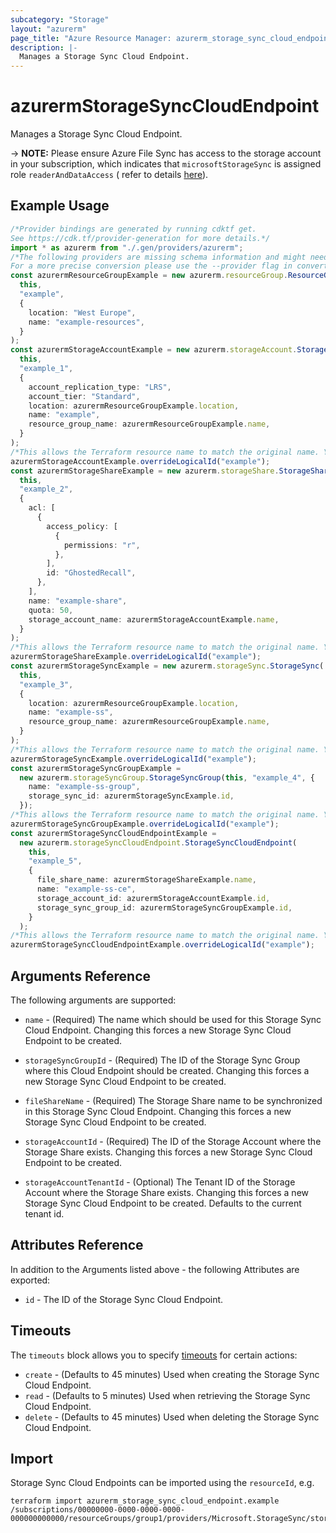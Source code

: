 ```yaml
---
subcategory: "Storage"
layout: "azurerm"
page_title: "Azure Resource Manager: azurerm_storage_sync_cloud_endpoint"
description: |-
  Manages a Storage Sync Cloud Endpoint.
---
```


# azurermStorageSyncCloudEndpoint

Manages a Storage Sync Cloud Endpoint.

\-> **NOTE:** Please ensure Azure File Sync has access to the storage account in your subscription, which indicates that `microsoftStorageSync` is assigned role `readerAndDataAccess` ( refer to details [here](https://docs.microsoft.com/azure/storage/files/storage-sync-files-troubleshoot?tabs=portal1%2Cazure-portal#common-troubleshooting-steps)).

## Example Usage

```typescript
/*Provider bindings are generated by running cdktf get.
See https://cdk.tf/provider-generation for more details.*/
import * as azurerm from "./.gen/providers/azurerm";
/*The following providers are missing schema information and might need manual adjustments to synthesize correctly: azurerm.
For a more precise conversion please use the --provider flag in convert.*/
const azurermResourceGroupExample = new azurerm.resourceGroup.ResourceGroup(
  this,
  "example",
  {
    location: "West Europe",
    name: "example-resources",
  }
);
const azurermStorageAccountExample = new azurerm.storageAccount.StorageAccount(
  this,
  "example_1",
  {
    account_replication_type: "LRS",
    account_tier: "Standard",
    location: azurermResourceGroupExample.location,
    name: "example",
    resource_group_name: azurermResourceGroupExample.name,
  }
);
/*This allows the Terraform resource name to match the original name. You can remove the call if you don't need them to match.*/
azurermStorageAccountExample.overrideLogicalId("example");
const azurermStorageShareExample = new azurerm.storageShare.StorageShare(
  this,
  "example_2",
  {
    acl: [
      {
        access_policy: [
          {
            permissions: "r",
          },
        ],
        id: "GhostedRecall",
      },
    ],
    name: "example-share",
    quota: 50,
    storage_account_name: azurermStorageAccountExample.name,
  }
);
/*This allows the Terraform resource name to match the original name. You can remove the call if you don't need them to match.*/
azurermStorageShareExample.overrideLogicalId("example");
const azurermStorageSyncExample = new azurerm.storageSync.StorageSync(
  this,
  "example_3",
  {
    location: azurermResourceGroupExample.location,
    name: "example-ss",
    resource_group_name: azurermResourceGroupExample.name,
  }
);
/*This allows the Terraform resource name to match the original name. You can remove the call if you don't need them to match.*/
azurermStorageSyncExample.overrideLogicalId("example");
const azurermStorageSyncGroupExample =
  new azurerm.storageSyncGroup.StorageSyncGroup(this, "example_4", {
    name: "example-ss-group",
    storage_sync_id: azurermStorageSyncExample.id,
  });
/*This allows the Terraform resource name to match the original name. You can remove the call if you don't need them to match.*/
azurermStorageSyncGroupExample.overrideLogicalId("example");
const azurermStorageSyncCloudEndpointExample =
  new azurerm.storageSyncCloudEndpoint.StorageSyncCloudEndpoint(
    this,
    "example_5",
    {
      file_share_name: azurermStorageShareExample.name,
      name: "example-ss-ce",
      storage_account_id: azurermStorageAccountExample.id,
      storage_sync_group_id: azurermStorageSyncGroupExample.id,
    }
  );
/*This allows the Terraform resource name to match the original name. You can remove the call if you don't need them to match.*/
azurermStorageSyncCloudEndpointExample.overrideLogicalId("example");

```

## Arguments Reference

The following arguments are supported:

*   `name` - (Required) The name which should be used for this Storage Sync Cloud Endpoint. Changing this forces a new Storage Sync Cloud Endpoint to be created.

*   `storageSyncGroupId` - (Required) The ID of the Storage Sync Group where this Cloud Endpoint should be created. Changing this forces a new Storage Sync Cloud Endpoint to be created.

*   `fileShareName` - (Required) The Storage Share name to be synchronized in this Storage Sync Cloud Endpoint. Changing this forces a new Storage Sync Cloud Endpoint to be created.

*   `storageAccountId` - (Required) The ID of the Storage Account where the Storage Share exists. Changing this forces a new Storage Sync Cloud Endpoint to be created.

*   `storageAccountTenantId` - (Optional) The Tenant ID of the Storage Account where the Storage Share exists. Changing this forces a new Storage Sync Cloud Endpoint to be created. Defaults to the current tenant id.

## Attributes Reference

In addition to the Arguments listed above - the following Attributes are exported:

* `id` - The ID of the Storage Sync Cloud Endpoint.

## Timeouts

The `timeouts` block allows you to specify [timeouts](https://www.terraform.io/language/resources/syntax#operation-timeouts) for certain actions:

* `create` - (Defaults to 45 minutes) Used when creating the Storage Sync Cloud Endpoint.
* `read` - (Defaults to 5 minutes) Used when retrieving the Storage Sync Cloud Endpoint.
* `delete` - (Defaults to 45 minutes) Used when deleting the Storage Sync Cloud Endpoint.

## Import

Storage Sync Cloud Endpoints can be imported using the `resourceId`, e.g.

```console
terraform import azurerm_storage_sync_cloud_endpoint.example /subscriptions/00000000-0000-0000-0000-000000000000/resourceGroups/group1/providers/Microsoft.StorageSync/storageSyncServices/sync1/syncGroups/syncgroup1/cloudEndpoints/cloudEndpoint1
```
